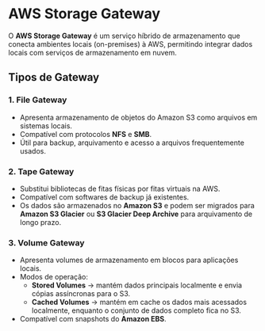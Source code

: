 # AWS Storage Gateway

O **AWS Storage Gateway** é um serviço híbrido de armazenamento que conecta ambientes locais (on-premises) à AWS, permitindo integrar dados locais com serviços de armazenamento em nuvem.

## Tipos de Gateway

### 1. File Gateway
- Apresenta armazenamento de objetos do Amazon S3 como arquivos em sistemas locais.  
- Compatível com protocolos **NFS** e **SMB**.  
- Útil para backup, arquivamento e acesso a arquivos frequentemente usados.  

### 2. Tape Gateway
- Substitui bibliotecas de fitas físicas por fitas virtuais na AWS.  
- Compatível com softwares de backup já existentes.  
- Os dados são armazenados no **Amazon S3** e podem ser migrados para **Amazon S3 Glacier** ou **S3 Glacier Deep Archive** para arquivamento de longo prazo.  

### 3. Volume Gateway
- Apresenta volumes de armazenamento em blocos para aplicações locais.  
- Modos de operação:  
  - **Stored Volumes** → mantém dados principais localmente e envia cópias assíncronas para o S3.  
  - **Cached Volumes** → mantém em cache os dados mais acessados localmente, enquanto o conjunto de dados completo fica no S3.  
- Compatível com snapshots do **Amazon EBS**.  

